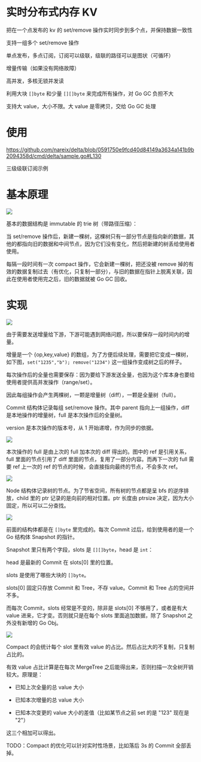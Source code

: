 # 实时分布式内存 KV

把在一个点发布的 kv 的 set/remove 操作实时同步到多个点，并保持数据一致性

支持一组多个 set/remove 操作

单点发布，多点订阅，订阅可以级联，级联的路径可以是图状（可循环）

增量传输（如果没有网络故障）

高并发，多核无锁并发读

利用大块 `[]byte` 和少量 `[][]byte` 来完成所有操作，对 Go GC 负担不大

支持大 value，大小不限。大 value 是零拷贝，交给 Go GC 处理

# 使用

https://github.com/nareix/delta/blob/0591750e9fcd40d84149a3634a141b9b2094358d/cmd/delta/sample.go#L130

三级级联订阅示例

# 基本原理

![](basic.png)

基本的数据结构是 immutable 的 trie 树（带路径压缩）：

当 set/remove 操作后，新建一棵树，这棵树只有一部分节点是指向新的数据，其他的都指向旧的数据和中间节点，因为它们没有变化，然后把新建的树丢给使用者使用。

每隔一段时间有一次 compact 操作，它会新建一棵树，把还没被 remove 掉的有效的数据复制过去（有优化，只复制一部分），与旧的数据在指针上脱离关联，因此在使用者使用完之后，旧的数据就被 Go GC 回收。

# 实现

![](commit-tree.png)

由于需要发送增量给下游，下游可能遇到网络问题，所以要保存一段时间内的增量。

增量是一个 {op,key,value} 的数组，为了方便后续处理，需要把它变成一棵树，如下图，`set("1235","b"); remove("1234")` 这一组操作变成树之后的样子。

每次操作后的全量也需要保存：因为要给下游发送全量，也因为这个库本身也要给使用者提供高并发操作（range/set）。 

因此每组操作会产生两棵树，一颗是增量树（diff），一颗是全量树（full）。

Commit 结构体记录每组 set/remove 操作。其中 parent 指向上一组操作，diff 是本地操作的增量树，full 是本次操作后的全量树。

version 是本次操作的版本号，从 1 开始递增，作为同步的依据。

![](merge-tree2.png)

本次操作的 full 是由上次的 full 加本次的 diff 得出的。图中的 ref 是引用关系，full 里面的节点引用了 diff 里面的节点，复用了一部分内容。而再下一次的 full 需要 ref 上一次的 ref 的节点的时候，会直接指向最终的节点，不会多次 ref。

![](node.png)

Node 结构体记录树的节点。为了节省空间，所有树的节点都是呈 bfs 的逆序排放，child 里的 ptr 记录的是向前的相对位置。ptr 长度由 ptrsize 决定，因为大小固定，所以可以二分查找。

![](slots.png)

前面的结构体都是在 `[]byte` 里完成的。每次 Commit 过后，给到使用者的是一个 Go 结构体 Snapshot 的指针。

Snapshot 里只有两个字段，slots 是 `[][]byte`，head 是 `int`：

head 是最新的 Commit 在 slots[0] 里的位置。

slots 是使用了哪些大块的 `[]byte`。

slots[0] 固定只存放 Commit 和 Tree，不存 value。Commit 和 Tree 占的空间并不多。

而每次 Commit，slots 经常是不变的，除非是 slots[0] 不够用了，或者是有大 value 进来，它才变。否则就只是在每个 slots 里面追加数据，除了 Snapshot 之外没有新增的 Go Obj。

![](compact.png)

Compact 的会统计每个 slot 里有效 value 的占比。然后占比大的不复制，只复制占比的。

有效 value 占比计算是在每次 MergeTree 之后能得出来，否则扫描一次全树开销较大。原理是：

- 已知上次全量的总 value 大小

- 已知本次增量的总 value 大小

- 已知本次变更的 value 大小的差值（比如某节点之前 set 的是 "123" 现在是 "2"）

这三个相加可以得出。

TODO：Compact 的优化可以针对实时性场景，比如落后 3s 的 Commit 全部丢掉。

